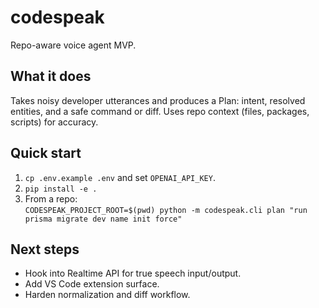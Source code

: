 # codespeak

Repo-aware voice agent MVP.

## What it does
Takes noisy developer utterances and produces a Plan: intent, resolved entities, and a safe command or diff. Uses repo context (files, packages, scripts) for accuracy.

## Quick start
1. `cp .env.example .env` and set `OPENAI_API_KEY`.
2. `pip install -e .`
3. From a repo:  
   `CODESPEAK_PROJECT_ROOT=$(pwd) python -m codespeak.cli plan "run prisma migrate dev name init force"`

## Next steps
- Hook into Realtime API for true speech input/output.
- Add VS Code extension surface.
- Harden normalization and diff workflow.
